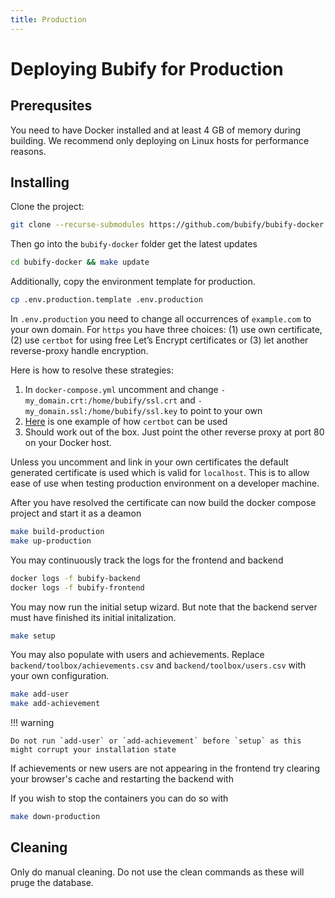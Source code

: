 ```yaml
---
title: Production
---
```

# Deploying Bubify for Production

## Prerequsites

You need to have Docker installed and at least 4 GB of memory during building. We recommend only deploying on Linux hosts for performance reasons.

## Installing

Clone the project:
``` bash
git clone --recurse-submodules https://github.com/bubify/bubify-docker.git
```

Then go into the `bubify-docker` folder get the latest updates
``` bash
cd bubify-docker && make update
```

Additionally, copy the environment template for production.
``` bash
cp .env.production.template .env.production
```

In `.env.production` you need to change all occurrences of `example.com` to your own domain. For `https` you have three choices: (1) use own certificate, (2) use `certbot` for using free Let’s Encrypt certificates or (3) let another reverse-proxy handle encryption.

Here is how to resolve these strategies:

  1. In `docker-compose.yml` uncomment and change `- my_domain.crt:/home/bubify/ssl.crt` and `- my_domain.ssl:/home/bubify/ssl.key` to point to your own
  2. [Here](https://www.nginx.com/blog/using-free-ssltls-certificates-from-lets-encrypt-with-nginx/) is one example of how `certbot` can be used
  3. Should work out of the box. Just point the other reverse proxy at port 80 on your Docker host.

Unless you uncomment and link in your own certificates the default generated certificate is used which is valid for `localhost`. This is to allow ease of use when testing production environment on a developer machine.

After you have resolved the certificate can now build the docker compose project and start it as a deamon
``` bash
make build-production
make up-production
```

You may continuously track the logs for the frontend and backend

``` bash
docker logs -f bubify-backend
docker logs -f bubify-frontend
```

You may now run the initial setup wizard. But note that the backend server must have finished its initial initalization.
``` bash
make setup
```

You may also populate with users and achievements. Replace `backend/toolbox/achievements.csv` and `backend/toolbox/users.csv` with your own configuration.
``` bash
make add-user
make add-achievement
```

!!! warning

    Do not run `add-user` or `add-achievement` before `setup` as this might corrupt your installation state

If achievements or new users are not appearing in the frontend try clearing your browser's cache and restarting the backend with

If you wish to stop the containers you can do so with
``` bash
make down-production
```

## Cleaning

Only do manual cleaning. Do not use the clean commands as these will pruge the database.
